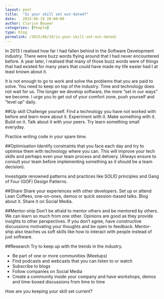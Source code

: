 ```yaml
---
layout: post
title:  "Is your skill set out-dated?"
date:   2015-06-19 20:00:00
author: Clarice Bouwer
categories: [People]
type: blog
permalink: /2015/06/19/is-your-skill-set-out-dated/
---
```


In 2013 I realised how far I had fallen behind in the Software Development industry. There were buzz words flying around that I had never encountered before. A year later, I realised that many of those buzz words were of things that had existed for many years that could have made my life easier had I at least known about it.

It is not enough to go to work and solve the problems that you are paid to solve. You need to keep on top of the industry. Time and technology does not wait for us. The longer we develop software, the more “set in our ways” we become. I urge you to get out of your comfort zone, push yourself and “level up” daily.

##Up skill
Challenge yourself. Find a technology you have not worked with before and learn more about it. Experiment with it. Make something with it. Build on it. Talk about it with your peers. Try learn something small everyday.

Practice writing code in your spare time.

##Optimisation
Identify constraints that you face each day and try to optimise them with technology where you can. This will improve your tech skills and perhaps even your team process and delivery. (Always ensure to consult your team before implementing something as it should be a team decision).

Investigate renowned patterns and practices like SOLID principles and Gang of Four (GOF) Design Patterns.

##Share
Share your experiences with other developers. Set up or attend Lean Coffees, one-on-ones, demos or quick session-based talks. Blog about it. Share it on Social Media.

##Mentor-ship
Don’t be afraid to mentor others and be mentored by others. We can learn so much from one other. Opinions are good as they provide insights to other perspectives. If you don’t agree, have constructive discussions motivating your thoughts and be open to feedback. Mentor-ship also teaches us soft skills like how to interact with people instead of just software.

##Research
Try to keep up with the trends in the industry.

- Be part of one or more communities (Meetups)
- Find podcasts and webcasts that you can listen to or watch
- Subscribe to blogs
- Follow companies on Social Media
- Create a community inside your company and have workshops, demos and time-boxed discussions from time to time

How are you keeping your skill set current?
